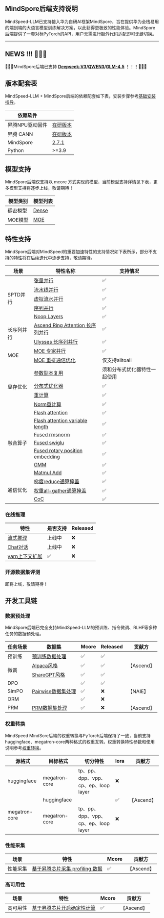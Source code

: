 ## MindSpore后端支持说明

MindSpeed-LLM已支持接入华为自研AI框架MindSpore，旨在提供华为全栈易用的端到端的大语言模型训练解决方案，以此获得更极致的性能体验。MindSpore后端提供了一套对标PyTorch的API，用户无需进行额外代码适配即可无缝切换。

---

## NEWS !!! 📣📣📣

🚀🚀🚀MindSpore后端已支持 **[Deepseek-V3](../../examples/mindspore/deepseek3/README.md)/[QWEN3](../../examples/mindspore/qwen3/README.md)/[GLM-4.5](../../examples/mindspore/glm45-moe/README.md)** ！！！🚀🚀🚀


## 版本配套表

MindSpeed-LLM + MindSpore后端的依赖配套如下表，安装步骤参考[基础安装指导](./install_guide.md)。

| 依赖软件        |                                                                                                                                    |
| --------------- | ---------------------------------------------------------------------------------------------------------------------------------- |
| 昇腾NPU驱动固件 | [在研版本](https://www.hiascend.com/hardware/firmware-drivers/community?product=1&model=30&cann=8.0.RC3.alpha002&driver=1.0.26.alpha) |
| 昇腾 CANN       | [在研版本](https://www.hiascend.com/zh/developer/download/community/result?module=cann)                                               |
| MindSpore       | [2.7.1](https://www.mindspore.cn/install/)                                                                                        |
| Python          | >=3.9                                                                                                                              |

## 模型支持

MindSpore后端仅支持以 mcore 方式实现的模型，当前模型支持详情见下表，更多模型支持将逐步上线，敬请期待！

<table><thead>
  <tr>
    <th>模型类别</th>
    <th>模型列表</th>
  </tr></thead>
<tbody>
  <tr>
    <td rowspan="1">稠密模型</td>
    <td><a href="models/dense_model.md">Dense</a></td>
  </tr>
  <tr>
    <td rowspan="1">MOE模型</td>
    <td><a href="models/moe_model.md">MOE</a></td>
  </tr>
</tbody></table>

## 特性支持

MindSpore后端对MindSpeed的重要加速特性的支持情况如下表所示，部分不支持的特性将在后续迭代中逐步支持，敬请期待。

<table><thead>
  <tr>
    <th>场景</th>
    <th>特性名称</th>
    <th>支持情况</th>
  </tr></thead>
<tbody>
  <tr>
    <td rowspan="5">SPTD并行</td>
    <td><a href="https://gitee.com/ascend/MindSpeed/blob/master/docs/features/tensor-parallel.md">张量并行</a></td>
    <td>✅</td>
  </tr>
  <tr>
    <td><a href="https://gitee.com/ascend/MindSpeed/blob/master/docs/features/pipeline-parallel.md">流水线并行</a></td>
    <td>✅</td>
  </tr>
  <tr>
    <td><a href="../pytorch/features/virtual_pipeline_parallel.md">虚拟流水并行</a></td>
    <td>✅</td>
  </tr>
  <tr>
    <td><a href="https://gitee.com/ascend/MindSpeed/blob/master/docs/features/sequence-parallel.md">序列并行</a></td>
    <td>✅</td>
  </tr>
  <tr>
    <td><a href="https://gitee.com/ascend/MindSpeed/blob/master/docs/features/noop-layers.md">Noop Layers</a></td>
    <td>✅</td>
  </tr>
  <tr>
    <td rowspan="2">长序列并行</td>
    <td><a href="../pytorch/features/ring-attention-context-parallel.md">Ascend Ring Attention 长序列并行</a></td>
    <td>✅</td>
  </tr>
  <tr>
    <td><a href="https://gitee.com/ascend/MindSpeed/blob/master/docs/features/ulysses-context-parallel.md">Ulysses 长序列并行</a></td>
    <td>✅</td>
  </tr>
  <tr>
    <td rowspan="2">MOE</td>
    <td><a href="https://github.com/NVIDIA/Megatron-LM/blob/main/megatron/core/transformer/moe/README.md">MOE 专家并行</a></td>
    <td>✅</td>
  </tr>
  <tr>
    <td><a href="https://gitee.com/ascend/MindSpeed/blob/master/docs/features/megatron_moe/megatron-moe-allgather-dispatcher.md">MOE 重排通信优化</a></td>
    <td>仅支持alltoall</td>
  </tr>
  <tr>
    <td rowspan="4">显存优化</td>
    <td><a href="https://gitee.com/ascend/MindSpeed/blob/master/docs/features/reuse-fp32-param.md">参数副本复用</a></td>
    <td>须和分布式优化器特性一起使用</td>
  </tr>
    <tr>
    <td><a href="https://gitee.com/ascend/MindSpeed/blob/master/docs/features/distributed-optimizer.md">分布式优化器</a></td>
    <td>✅</td>
  </tr>
  <tr>
    <td><a href="../pytorch/features/recompute_relative.md">重计算</a></td>
    <td>✅</td>
  </tr>
  <tr>
    <td><a href="https://gitee.com/ascend/MindSpeed/blob/master/docs/features/norm-recompute.md">Norm重计算</a></td>
    <td>✅</td>
  </tr>
  <tr>
    <td rowspan="7">融合算子</td>
    <td><a href="https://gitee.com/ascend/MindSpeed/blob/master/docs/features/flash-attention.md">Flash attention</a></td>
    <td>✅</td>
  </tr>
  <tr>
    <td><a href="../pytorch/features/variable_length_flash_attention.md">Flash attention variable length</a></td>
    <td>✅</td>
  </tr>
  <tr>
    <td><a href="https://gitee.com/ascend/MindSpeed/blob/master/docs/features/rms_norm.md">Fused rmsnorm</a></td>
    <td>✅</td>
  </tr>
  <tr>
    <td><a href="https://gitee.com/ascend/MindSpeed/blob/master/docs/features/swiglu.md">Fused swiglu</a></td>
    <td>✅</td>
  </tr>
  <tr>
    <td><a href="https://gitee.com/ascend/MindSpeed/blob/master/docs/features/rotary-embedding.md">Fused rotary position embedding</a></td>
    <td>✅</td>
  </tr>
  <tr>
    <td><a href="https://gitee.com/ascend/MindSpeed/blob/master/docs/features/megatron_moe/megatron-moe-gmm.md">GMM</a></td>
    <td>✅</td>
  </tr>
  <tr>
    <td><a href="https://gitee.com/ascend/MindSpeed/blob/master/docs/features/npu_matmul_add.md">Matmul Add</a></td>
    <td>✅</td>
  </tr>
  <tr>
    <td rowspan="3">通信优化</td>
    <td><a href="https://gitee.com/ascend/MindSpeed/blob/master/docs/features/async-ddp-param-gather.md">梯度reduce通算掩盖</a></td>
    <td>✅</td>
  </tr>
  <tr>
    <td><a href="https://gitee.com/ascend/MindSpeed/blob/master/docs/features/async-ddp-param-gather.md">权重all-gather通算掩盖</a></td>
    <td>✅</td>
  </tr>
  <tr>
    <td><a href="../pytorch/features/communication-over-computation.md">CoC</a></td>
    <td>✅</td>
  </tr>
</tbody></table>

### 在线推理

<table>
  <thead>
    <tr>
      <th>特性</th>
      <th>是否支持</th>
      <th>Released</th>
    </tr>
  </thead>
  <tbody>
    <tr>
      <td><a href="../pytorch/solutions/inference/inference.md">流式推理 </a></td>
      <td>上线中</td>
      <td>❌</td>
    </tr>
    <tr>
      <td><a href="../pytorch/solutions/inference/chat.md"> Chat对话</a></td>
      <td>上线中</td>
      <td>❌</td>
    </tr>
    <tr>
      <td><a href="../pytorch/features/yarn.md"> yarn上下文扩展 </a></td>
      <td>✅</td>
      <td>❌</td>
    </tr>
  </tbody>
</table>

### 开源数据集评测

即将上线，敬请期待！


## 开发工具链

### 数据预处理

MindSpore后端已完全支持MindSpeed-LLM的预训练、指令微调、RLHF等多种任务的数据预处理。

<table>
  <thead>
    <tr>
      <th>任务场景</th>
      <th>数据集</th>
      <th>Mcore</th>
      <th>Released</th>
      <th>贡献方</th>
    </tr>
  </thead>
  <tbody>
    <tr>
      <td>预训练</td>
      <td><a href="../pytorch/solutions/pretrain/pretrain_dataset.md">预训练数据处理</a></td>
      <td>✅</td>
      <td>✅</td>
      <td rowspan="3">【Ascend】</td>
    </tr>
    <tr>
      <td rowspan="2">微调</td>
      <td><a href="../pytorch/solutions/finetune/datasets/alpaca_dataset.md">Alpaca风格</a></td>
      <td>✅</td>
      <td>✅</td>
    </tr>
    <tr>
      <td><a href="../pytorch/solutions/finetune/datasets/sharegpt_dataset.md">ShareGPT风格</a></td>
      <td>✅</td>
      <td>✅</td>
    </tr>
    <tr>
      <td>DPO</td>
      <td rowspan="3"><a href="../pytorch/solutions/finetune/datasets/pairwise_dataset.md">Pairwise数据集处理</a></td>
      <td>✅</td>
      <td>✅</td>
      <td rowspan="3">【NAIE】</td>
    </tr>
    <tr>
      <td>SimPO</td>
      <td>✅</td>
      <td>❌</td>
    </tr>
    <tr>
      <td>ORM</td>
      <td>✅</td>
      <td>❌</td>
    </tr>
    <tr>
      <td>PRM</td>
      <td rowspan="1"><a href="../pytorch/solut
      ions/preference-alignment/process_reward_dataset.md">PRM数据集处理</a></td>
      <td>✅</td>
      <td>❌</td>
      <td rowspan="1">【Ascend】</td>
    </tr>
  </tbody>
</table>

### 权重转换

MindSpeed MindSore后端的权重转换与PyTorch后端保持了一致，当前支持huggingface、megatron-core两种格式的权重互转。权重转换特性参数和使用说明参考[权重转换](../pytorch/solutions/checkpoint_convert.md)。

<table>
  <thead>
    <tr>
      <th>源格式</th>
      <th>目标格式</th>
      <th>切分特性</th>
      <th>lora</th>
      <th>贡献方</th>
    </tr>
  </thead>
  <tbody>
    <tr>
      <td>huggingface</td>
      <td>megatron-core</td>
      <td>tp、pp、dpp、vpp、cp、ep、loop layer</td>
      <td>❌</td>
      <td rowspan="3">【Ascend】</td>
    </tr>
    <tr>
      <td rowspan="2">megatron-core</td>
      <td>huggingface</td>
      <td></td>
      <td>✅</td>
    </tr>
    <tr>
      <td>megatron-core</td>
      <td>tp、pp、dpp、vpp、cp、ep、loop layer</td>
      <td>❌</td>
    </tr>
  </tbody>
</table>

### 性能采集

<table>
  <thead>
    <tr>
      <th>场景</th>
      <th>特性</th>
      <th>Mcore</th>
      <th>贡献方</th>
    </tr>
  </thead>
  <tbody>
    <tr>
      <td rowspan="1">性能采集</td>
      <td><a href="../pytorch/features/profiling.md">基于昇腾芯片采集 profiling 数据</a></td>
      <td>✅</td>
      <td>【Ascend】</td>
    </tr>
  </tbody>
</table>


### 高可用性

<table>
  <thead>
    <tr>
      <th>场景</th>
      <th>特性</th>
      <th>Mcore</th>
      <th>贡献方</th>
    </tr>
  </thead>
  <tbody>
    <tr>
      <td rowspan="2">高可用性</td>
      <td><a href="../pytorch/features/deterministic_computation.md">基于昇腾芯片开启确定性计算</a></td>
      <td>✅</td>
      <td rowspan="2">【Ascend】</td>
    </tr>
  </tbody>
</table>